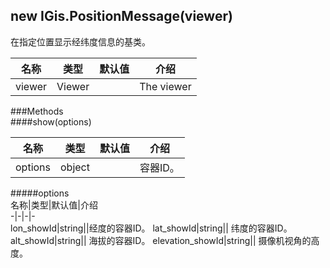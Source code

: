 ## new IGis.PositionMessage(viewer)  
在指定位置显示经纬度信息的基类。   
  
名称|类型|默认值|介绍    
-|-|-|-  
viewer|Viewer||The viewer  
  
###Methods  
####show(options)  
  
名称|类型|默认值|介绍  
-|-|-|-  
<a herf="#options">options</a>|object||容器ID。  
  
#####<a name="options">options</a>  
名称|类型|默认值|介绍  
-|-|-|-    
lon_showId|string||经度的容器ID。
lat_showId|string|| 纬度的容器ID。
alt_showId|string|| 海拔的容器ID。
elevation_showId|string|| 摄像机视角的高度。